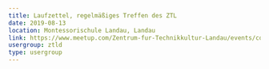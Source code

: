 ```yaml
---
title: Laufzettel, regelmäßiges Treffen des ZTL
date: 2019-08-13
location: Montessorischule Landau, Landau
link: https://www.meetup.com/Zentrum-fur-Technikkultur-Landau/events/cqrggqyzlbrb/
usergroup: ztld
type: usergroup
---
```

